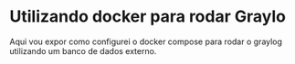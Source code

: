 # Utilizando docker para rodar Graylo
Aqui vou expor como configurei o docker compose para rodar o graylog utilizando um banco de dados externo.
